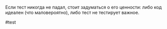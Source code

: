 Если тест никогда не падал, стоит задуматься о его ценности: либо код идеален (что маловероятно), либо тест не тестирует важное.

#test